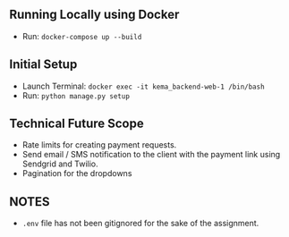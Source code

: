 ## Running Locally using Docker
- Run: `docker-compose up --build`

## Initial Setup
- Launch Terminal: `docker exec -it kema_backend-web-1 /bin/bash`
- Run: `python manage.py setup`


## Technical Future Scope
- Rate limits for creating payment requests.
- Send email / SMS notification to the client with the payment link using Sendgrid and Twilio.
- Pagination for the dropdowns

## NOTES
-  `.env` file has not been gitignored for the sake of the assignment.